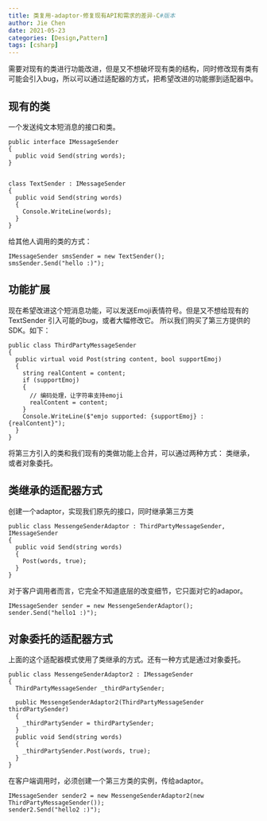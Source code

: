 ```yaml
---
title: 类复用-adaptor-修复现有API和需求的差异-C#版本
author: Jie Chen
date: 2021-05-23
categories: [Design,Pattern]
tags: [csharp]
---
```


需要对现有的类进行功能改进，但是又不想破坏现有类的结构，同时修改现有类有可能会引入bug，所以可以通过适配器的方式，把希望改进的功能挪到适配器中。

## 现有的类

一个发送纯文本短消息的接口和类。

~~~
public interface IMessageSender
{
  public void Send(string words);
}


class TextSender : IMessageSender
{
  public void Send(string words)
  {
    Console.WriteLine(words);
  }
}
~~~

给其他人调用的类的方式：

~~~
IMessageSender smsSender = new TextSender();
smsSender.Send("hello :)");
~~~


## 功能扩展

现在希望改进这个短消息功能，可以发送Emoji表情符号。但是又不想给现有的TextSender 引入可能的bug，或者大幅修改它。 所以我们购买了第三方提供的SDK。如下：

~~~
public class ThirdPartyMessageSender
{
  public virtual void Post(string content, bool supportEmoj)
  {
    string realContent = content;
    if (supportEmoj)
    {
      // 编码处理，让字符串支持emoji
      realContent = content;
    }
    Console.WriteLine($"emjo supported: {supportEmoj} : {realContent}");
  }
}
~~~

将第三方引入的类和我们现有的类做功能上合并，可以通过两种方式： 类继承，或者对象委托。

## 类继承的适配器方式

创建一个adaptor，实现我们原先的接口，同时继承第三方类

~~~
public class MessengeSenderAdaptor : ThirdPartyMessageSender, IMessageSender
{
  public void Send(string words)
  {
    Post(words, true);
  }
}
~~~

对于客户调用者而言，它完全不知道底层的改变细节，它只面对它的adapor。

~~~
IMessageSender sender = new MessengeSenderAdaptor();
sender.Send("hello1 :)");
~~~

## 对象委托的适配器方式

上面的这个适配器模式使用了类继承的方式。还有一种方式是通过对象委托。

~~~
public class MessengeSenderAdaptor2 : IMessageSender
{
  ThirdPartyMessageSender _thirdPartySender;

  public MessengeSenderAdaptor2(ThirdPartyMessageSender thirdPartySender)
  {
    _thirdPartySender = thirdPartySender;
  }
  public void Send(string words)
  {
    _thirdPartySender.Post(words, true);
  }
}
~~~

在客户端调用时，必须创建一个第三方类的实例，传给adaptor。

~~~
IMessageSender sender2 = new MessengeSenderAdaptor2(new ThirdPartyMessageSender());
sender2.Send("hello2 :)");
~~~